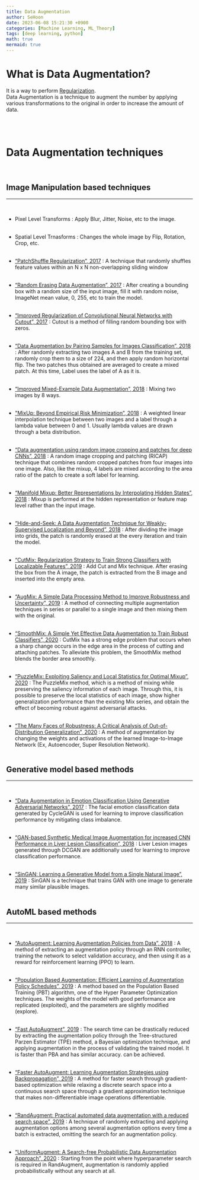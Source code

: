 ```yaml
---
title: Data Augmentation
author: SeHoon
date: 2023-06-08 15:21:30 +0900
categories: [Machine Learning, ML_Theory]
tags: [deep learning, python]
math: true
mermaid: true
---
```


# What is Data Augmentation?
It is a way to perform [Regularization](https://csh970605.github.io/posts/Regularization/).<br>
Data Augmentation is a technique to augment the number by applying various transformations to the original in order to increase the amount of data.
<br><br><br><br>

# Data Augmentation techniques
<br>

## Image Manipulation based techniques
---
<br>

+ Pixel Level Transforms : Apply Blur, Jitter, Noise, etc to the image.
<br><br>

+ Spatial Level Trnasforms : Changes the whole image by Flip, Rotation, Crop, etc.
<br><br>

+ [“PatchShuffle Regularization”, 2017](https://arxiv.org/abs/1707.07103) : A technique that randomly shuffles feature values within an N x N non-overlapping sliding window
<br><br>

+ [“Random Erasing Data Augmentation”, 2017](https://arxiv.org/abs/1708.04896) : After creating a bounding box with a random size of the input image, fill it with random noise, ImageNet mean value, 0, 255, etc to train the model.
<br><br>

+ [“Improved Regularization of Convolutional Neural Networks with Cutout”, 2017](https://arxiv.org/abs/1708.04552) : Cutout is a method of filling random bounding box with zeros.
<br><br>

+ [“Data Augmentation by Pairing Samples for Images Classification”, 2018](https://arxiv.org/abs/1801.02929) : After randomly extracting two images A and B from the training set, randomly crop them to a size of 224, and then apply random horizontal flip. The two patches thus obtained are averaged to create a mixed patch. At this time, Label uses the label of A as it is.
<br><br>

+ [“Improved Mixed-Example Data Augmentation”, 2018](https://arxiv.org/abs/1805.11272) : Mixing two images by 8 ways.
<br><br>

+ ["MixUp: Beyond Empirical Risk Minimization”, 2018](https://arxiv.org/abs/1710.09412) : A weighted linear interpolation technique between two images and a label through a lambda value between 0 and 1. Usually lambda values are drawn through a beta distribution.
<br><br>

+ [“Data augmentation using random image cropping and patches for deep CNNs”, 2018](https://arxiv.org/abs/1811.09030) : A random image cropping and patching (RICAP) technique that combines random cropped patches from four images into one image. Also, like the mixup, 4 labels are mixed according to the area ratio of the patch to create a soft label for learning.
<br><br>

+ [“Manifold Mixup: Better Representations by Interpolating Hidden States”, 2018](https://arxiv.org/abs/1806.05236) : Mixup is performed at the hidden representation or feature map level rather than the input image.
<br><br>

+ [“Hide-and-Seek: A Data Augmentation Technique for Weakly-Supervised Localization and Beyond”, 2018](https://arxiv.org/abs/1811.02545) : After dividing the image into grids, the patch is randomly erased at the every iteration and train the model.
<br><br>

+ [“CutMix: Regularization Strategy to Train Strong Classifiers with Localizable Features”, 2019](https://arxiv.org/abs/1905.04899) : Add Cut and Mix technique. After erasing the box from the A image, the patch is extracted from the B image and inserted into the empty area.
<br><br>

+ [“AugMix: A Simple Data Processing Method to Improve Robustness and Uncertainty”, 2019](https://arxiv.org/abs/1912.02781) : A method of connecting multiple augmentation techniques in series or parallel to a single image and then mixing them with the original.
<br><br>

+ [“SmoothMix: A Simple Yet Effective Data Augmentation to Train Robust Classifiers”, 2020](https://openaccess.thecvf.com/content_CVPRW_2020/html/w45/Lee_SmoothMix_A_Simple_Yet_Effective_Data_Augmentation_to_Train_Robust_CVPRW_2020_paper.html) : CutMix has a strong edge problem that occurs when a sharp change occurs in the edge area in the process of cutting and attaching patches. To alleviate this problem, the SmoothMix method blends the border area smoothly. 
<br><br>

+ [“PuzzleMix: Exploiting Saliency and Local Statistics for Optimal Mixup”, 2020](https://arxiv.org/abs/2009.06962) : The PuzzleMix method, which is a method of mixing while preserving the saliency information of each image. Through this, it is possible to preserve the local statistics of each image, show higher generalization performance than the existing Mix series, and obtain the effect of becoming robust against adversarial attacks.
<br><br>

+ [“The Many Faces of Robustness: A Critical Analysis of Out-of-Distribution Generalization”, 2020](https://arxiv.org/abs/2006.16241) : A method of augmentation by changing the weights and activations of the learned Image-to-Image Network (Ex, Autoencoder, Super Resolution Network).
<br><br>

## Generative model based methods
---
<br>

+ [“Data Augmentation in Emotion Classification Using Generative Adversarial Networks”, 2017](https://arxiv.org/abs/1711.00648) : The facial emotion classification data generated by CycleGAN is used for learning to improve classification performance by mitigating class imbalance.
<br><br>

+ [“GAN-based Synthetic Medical Image Augmentation for increased CNN Performance in Liver Lesion Classification”, 2018](https://arxiv.org/abs/1803.01229) : Liver Lesion images generated through DCGAN are additionally used for learning to improve classification performance.
<br><br>

+ [“SinGAN: Learning a Generative Model from a Single Natural Image”, 2019](https://arxiv.org/abs/1905.01164) : SinGAN is a technique that trains GAN with one image to generate many similar plausible images.
<br><br>


## AutoML based methods
---
<br>

+ [“AutoAugment: Learning Augmentation Policies from Data”, 2018](https://arxiv.org/abs/1805.09501) : A method of extracting an augmentation policy through an RNN controller, training the network to select validation accuracy, and then using it as a reward for reinforcement learning (PPO) to learn.
<br><br>

+ [“Population Based Augmentation: Efficient Learning of Augmentation Policy Schedules”, 2019](https://arxiv.org/abs/1905.05393) : A method based on the Population Based Training (PBT) algorithm, one of the Hyper Parameter Optimization techniques. The weights of the model with good performance are replicated (exploited), and the parameters are slightly modified (explore).
<br><br>

+ [“Fast AutoAugment”, 2019](https://arxiv.org/abs/1905.00397) : The search time can be drastically reduced by extracting the augmentation policy through the Tree-structured Parzen Estimator (TPE) method, a Bayesian optimization technique, and applying augmentation in the process of validating the trained model. It is faster than PBA and has similar accuracy. can be achieved.
<br><br>

+ [“Faster AutoAugment: Learning Augmentation Strategies using Backpropagation”, 2019](https://arxiv.org/abs/1911.06987) : A method for faster search through gradient-based optimization while relaxing a discrete search space into a continuous search space through a gradient approximation technique that makes non-differentiable image operations differentiable.
<br><br>

+ [“RandAugment: Practical automated data augmentation with a reduced search space”, 2019](https://arxiv.org/abs/1909.13719) : A technique of randomly extracting and applying augmentation options among several augmentation options every time a batch is extracted, omitting the search for an augmentation policy.
<br><br>

+ [“UniformAugment: A Search-free Probabilistic Data Augmentation Approach”, 2020](https://arxiv.org/abs/2003.14348) : Starting from the point where hyperparameter search is required in RandAugment, augmentation is randomly applied probabilistically without any search at all.
<br><br>

